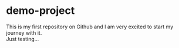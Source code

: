 # demo-project
This is my first repository on Github and I am very excited to start my journey with it.<br>
Just testing...
